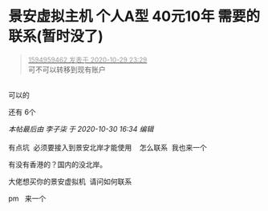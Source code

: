# 景安虚拟主机 个人A型 40元10年 需要的联系(暂时没了)


<div class="quote"><blockquote><font size="2"><a href="https://www.hostloc.com/forum.php?mod=redirect&amp;goto=findpost&amp;pid=9372723&amp;ptid=759820" target="_blank"><font color="#999999">1594959462 发表于 2020-10-29 23:29</font></a></font><br />
可不可以转移到现有账户</blockquote></div><br />
可以的

还有 6个

<i class="pstatus"> 本帖最后由 李子柒 于 2020-10-30 16:34 编辑 </i><br />
<br />
有点坑&nbsp;&nbsp;必须要接入到景安北岸才能使用&nbsp; &nbsp; 怎么联系&nbsp;&nbsp;我也来一个

有没有香港的？国内的没北岸。

大佬想买你的景安虚拟机&nbsp;&nbsp;请问如何联系<br />


pm&nbsp; &nbsp;来一个
